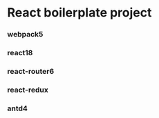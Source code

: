 <!-- @format -->

# React boilerplate project

### webpack5

### react18

### react-router6

### react-redux

### antd4
